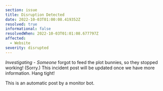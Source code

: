 ```yaml
---
section: issue
title: Disruption Detected
date: 2022-10-03T01:00:08.419352Z
resolved: true
informational: false
resolvedWhen: 2022-10-03T01:01:08.677797Z
affected:
  - Website
severity: disrupted
---
```

*Investigating* - _Someone_ forgot to feed the plot bunnies, so they stopped working! (Sorry.) This incident post will be updated once we have more information. Hang tight!

This is an automatic post by a monitor bot.
        